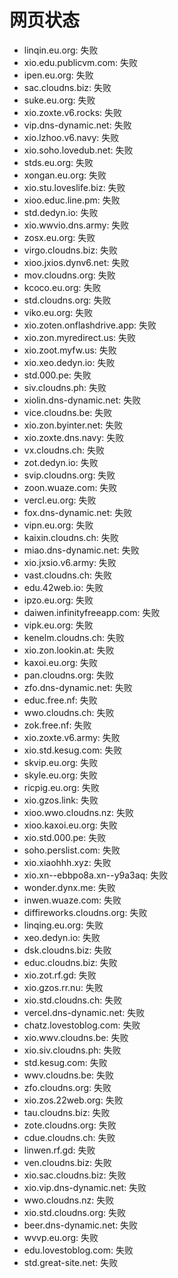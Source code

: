 # 网页状态
- linqin.eu.org: 失败
- xio.edu.publicvm.com: 失败
- ipen.eu.org: 失败
- sac.cloudns.biz: 失败
- suke.eu.org: 失败
- xio.zoxte.v6.rocks: 失败
- vip.dns-dynamic.net: 失败
- xio.lzhoo.v6.navy: 失败
- xio.soho.lovedub.net: 失败
- stds.eu.org: 失败
- xongan.eu.org: 失败
- xio.stu.loveslife.biz: 失败
- xioo.educ.line.pm: 失败
- std.dedyn.io: 失败
- xio.wwvio.dns.army: 失败
- zosx.eu.org: 失败
- virgo.cloudns.biz: 失败
- xioo.jxios.dynv6.net: 失败
- mov.cloudns.org: 失败
- kcoco.eu.org: 失败
- std.cloudns.org: 失败
- viko.eu.org: 失败
- xio.zoten.onflashdrive.app: 失败
- xio.zon.myredirect.us: 失败
- xio.zoot.myfw.us: 失败
- xio.xeo.dedyn.io: 失败
- std.000.pe: 失败
- siv.cloudns.ph: 失败
- xiolin.dns-dynamic.net: 失败
- vice.cloudns.be: 失败
- xio.zon.byinter.net: 失败
- xio.zoxte.dns.navy: 失败
- vx.cloudns.ch: 失败
- zot.dedyn.io: 失败
- svip.cloudns.org: 失败
- zoon.wuaze.com: 失败
- vercl.eu.org: 失败
- fox.dns-dynamic.net: 失败
- vipn.eu.org: 失败
- kaixin.cloudns.ch: 失败
- miao.dns-dynamic.net: 失败
- xio.jxsio.v6.army: 失败
- vast.cloudns.ch: 失败
- edu.42web.io: 失败
- ipzo.eu.org: 失败
- daiwen.infinityfreeapp.com: 失败
- vipk.eu.org: 失败
- kenelm.cloudns.ch: 失败
- xio.zon.lookin.at: 失败
- kaxoi.eu.org: 失败
- pan.cloudns.org: 失败
- zfo.dns-dynamic.net: 失败
- educ.free.nf: 失败
- wwo.cloudns.ch: 失败
- zok.free.nf: 失败
- xio.zoxte.v6.army: 失败
- xio.std.kesug.com: 失败
- skvip.eu.org: 失败
- skyle.eu.org: 失败
- ricpig.eu.org: 失败
- xio.gzos.link: 失败
- xioo.wwo.cloudns.nz: 失败
- xioo.kaxoi.eu.org: 失败
- xio.std.000.pe: 失败
- soho.perslist.com: 失败
- xio.xiaohhh.xyz: 失败
- xio.xn--ebbpo8a.xn--y9a3aq: 失败
- wonder.dynx.me: 失败
- inwen.wuaze.com: 失败
- diffireworks.cloudns.org: 失败
- linqing.eu.org: 失败
- xeo.dedyn.io: 失败
- dsk.cloudns.biz: 失败
- educ.cloudns.biz: 失败
- xio.zot.rf.gd: 失败
- xio.gzos.rr.nu: 失败
- xio.std.cloudns.ch: 失败
- vercel.dns-dynamic.net: 失败
- chatz.lovestoblog.com: 失败
- xio.wwv.cloudns.be: 失败
- xio.siv.cloudns.ph: 失败
- std.kesug.com: 失败
- wwv.cloudns.be: 失败
- zfo.cloudns.org: 失败
- xio.zos.22web.org: 失败
- tau.cloudns.biz: 失败
- zote.cloudns.org: 失败
- cdue.cloudns.ch: 失败
- linwen.rf.gd: 失败
- ven.cloudns.biz: 失败
- xio.sac.cloudns.biz: 失败
- xio.vip.dns-dynamic.net: 失败
- wwo.cloudns.nz: 失败
- xio.std.cloudns.org: 失败
- beer.dns-dynamic.net: 失败
- wvvp.eu.org: 失败
- edu.lovestoblog.com: 失败
- std.great-site.net: 失败
